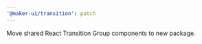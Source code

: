 ```yaml
---
'@maker-ui/transition': patch
---
```


Move shared React Transition Group components to new package.
